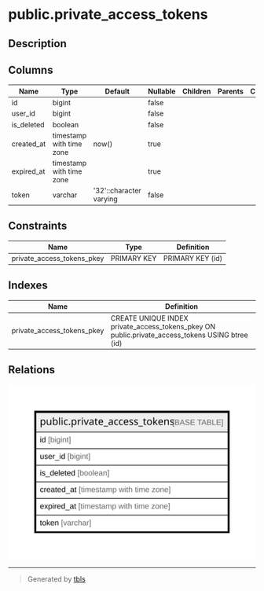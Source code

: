 # public.private_access_tokens

## Description

## Columns

| Name       | Type                     | Default                 | Nullable | Children | Parents | Comment |
| ---------- | ------------------------ | ----------------------- | -------- | -------- | ------- | ------- |
| id         | bigint                   |                         | false    |          |         |         |
| user_id    | bigint                   |                         | false    |          |         |         |
| is_deleted | boolean                  |                         | false    |          |         |         |
| created_at | timestamp with time zone | now()                   | true     |          |         |         |
| expired_at | timestamp with time zone |                         | true     |          |         |         |
| token      | varchar                  | '32'::character varying | false    |          |         |         |

## Constraints

| Name                       | Type        | Definition       |
| -------------------------- | ----------- | ---------------- |
| private_access_tokens_pkey | PRIMARY KEY | PRIMARY KEY (id) |

## Indexes

| Name                       | Definition                                                                                      |
| -------------------------- | ----------------------------------------------------------------------------------------------- |
| private_access_tokens_pkey | CREATE UNIQUE INDEX private_access_tokens_pkey ON public.private_access_tokens USING btree (id) |

## Relations

![er](public.private_access_tokens.svg)

---

> Generated by [tbls](https://github.com/k1LoW/tbls)
